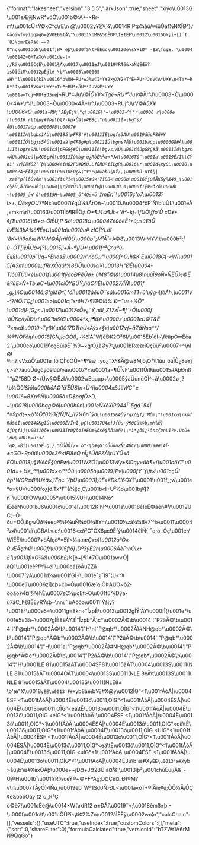 {"format":"lakesheet","version":"3.5.5","larkJson":true,"sheet":"xíýo\u0013G\u001eÆÿjNwR^vöÕ\u001b©:A+-×Rr-m\t\u001cÛ±ÝØkÇ^ç\rE\n @\u0002y¥@{¼\u0014R Ptp¼åü/wíüÔáf½NXÏØ¹`}/©äoiwfvýìggæg6=}V0ÉÐ&tÄ\"\u0011\bMB&5ÐÊÐF\f±IÈF\u0012\u0015OY¡í¬[)´I´8J\bmrEëRáû =«?Ò^nç\u001dôN\u001f)Wº èþ\u000fS\tFËÉûc\u0012Ðé%sY+ìØ* -$æ\fùý±.·\u0004\u0014Z¤0MTæXó\u001dë-[¤¿/Rä\u0016C¢E\u0001¾Á\u0017\u0011±J\u0019©RÆê&>áÑ¢ÉÆö?ìsÕîéìM\u0012µÊjl#-\b°\u0005\u0006S ±H\"l\u0001{kÌ\u0016°b%öH¬RU*±J%V©Ì*Y¥2×yX¥2«TfÊ¬RU*³JeV©Â*UX¥\n«Ta*¬RUª°J\u0015V©Â*UX¥*«Teª¬RUªrãUª²JUV©Ê*UY¥\u001a«Tcj¬RUª±J5nê`j¬RUª±JuV©Î*ÕY¥:«Tgê¬RUª³JuV©Î*\r°J\u0003¬Ò\u0000«4À*\r°J\u0003¬Ò\u0000«4À*\r°J\u0003¬RUj°J\rV©Á*5X¥\u0006«Ô`\u001a¬RUj°JÈyÈj%\"ç\u0016\"«\u0003¬^\"r\u0006 r\u000e r\u0016 r\t§py#fÞµ\b§7-ÞµxÛâ|pÆE8ç\"u\u0011Î»\bg^s/ÂÙ\u0017áüp\u0006F8\u0007#\u0011ÎÃ\bgbs1ÂÙ\u0018á|pFF8'#\u0011ÎË\bgfs3ÂÙ\u0019áüpF8G#¥\u0011ÎÓ\bgjs5ÂÙ\u001aá|pÆF8g#µ\u0011ÎÛ\bgns7ÂÙ\u001báüp\u0006G8#Å\u0011Îã\bgrs9ÂÙ\u001cá|pFG8§#Õ\u0011Îë\bgvs;ÂÙ\u001dáüpG8Ç#å\u0011Îó\bgzs=ÂÙ\u001eá|pÆG8ç#õ\u0011Îû\bg~q¿RòÊ%½æ×ªJA\u0016T$¨\u001a\u0019Ë/Ì\\CÝoì'¬H¶£ãf82(´þ\u0004(iMB2FÚ#D¶Ü.LfûñOºiÌLgR\u0016\r\u001d¾xyúL\u0010\u000eZA÷ËÅí¿h\u001b\u0018ÉÖç&¡^¥°ºQøwabÜ¾8f/,\u000bÛ·µÝÂ¾|·xaÝ²þ(lßÓvõæ¹\u001fì±7ï«\u0015æú×'7ïüB«\u000b\u0016ÝjµêÅKßý¾Æ49_\u001c½àÜ¸äÌßw«ußí\u0004|\rÿmVÜ3ñ\u001fHþ\u0003Ù ø\u000fTÿæ?ð?ñ\u000b ~\u0005_äW ù\u0015H~\u0005_ô^ÁÖs«ö I`m£r¦¯\u0016ç'_o7;\u0013?l>_+.,Úë×ýOU*7ºN«í\u0007ì¥qÚ¼âÁrOñ¬\u0010J\u0004³ôP'Ñ\bíuÙL\u001eÅ,+mkm\rÍ\u00163\u0011Ìô¶RÉÖ¡\\_.Ò*¶J¢¤¶¦Íh«\"ë²¬kj+\fUÒ\ffo¹Ù cD¥+¢f1\u0018\t6+a-ÔlÈÚ,P·&ö\u0018¤\u0004ZèùôëÊ{+ùµsù¥öÛüÆ¼3þÄ¾õ¶Ë»¤\u001a\u0010u# zÍG|ÝLöî´8K×ìñßoßæWV:M©Å[rñÌOÚ\u000b¯;M¹Å¹=_A©8\u0013W:M¥V:ë\u000b³:_|ù¬ÓT[ìëÅÙâ«[?\u0015¦i+­Å~¶j/Ü±\u001f^²Ç^uºû-Éij§\u0019p¯_Í/_q~ºËtlos§\u0002n\"nöÒµ\"\u000fnÖ)h&K·È\u0018G[-«Wí\u0015[A3m\u000eµfRrXÕâá!%8ÐÛ\u001cl¥\u0013H\"ØÊ\u0004­T¦õûTÜü«ê\u001f\u001fýãðÐPêÛø± ùMß²©\\&\u0014ù8\nuùÏ9ðÑ»ÑËÛ½©Ë&ºúÉ»Ñ+Tb.øC+\u001ciÔYBÚÝ,ñãC{iÉ\u00027/ÍÑ\u001f_g¿\\ñO\u0014å¡S¹gMÐ^î,^óÏ\u0012åêüÒ¨sã\u0016mT1÷û'úÿg·ï\fëÁh,\u0011V-³?NÖìTÇ¿\u001e>\u001c;1xrðH´/-¶ïØ©ìå%:Ð=\"u÷÷½Ö°\u001d]Þ]G¿<J\u0017\u0017«Õ»¿¯Ý,nül_Z}7zÎ~¶f¯-Ó\u000f´óÛKç/iyÎïÐizí\u001bë¥£\u0004ºx;}¶ü¥\u0000z\u0001e¤©T&Ê´²×n«á\u0019~TyßK\u0017DTtáÚ«Âýs÷§é\u0017vf~åZáÑso**/¾®NÒFôíµ\u0018]GÑ;¦cOÕß_,¬¼ðîÁ¯W)éÐK2Ô²6I/\u0015Êb¹ôÌ~\fëäpOwÈèa2 \u000eö\u0019¹cg8ûiøË¯¾9~×g:Ö¿ãØy7:¿\u001bRææíQçùùº\u0007÷^\nlØ!®ìn?¡vVxúÖ\u001e_lö¦ÇÍ'öÓÙ*^¶ºêw¯:yo¿¨Xº&Ä@w8Mjö¡O³\t1ûu_ôûÏÛ¿8øYjç>äº7ãuùÙügôÿöëîúû/»a\u0007º«\u0001a=¶ÚÏvF\u001fÙï9ã\u0015#AþÐnß¨°µZ°5ßD Ø×/Úw§©Ëzk\u0002wEquµp÷\u0005ýàÜunüÓÏ^÷ã\u0002ø j?\b½Ö0*l&ïó\u000bôAØ³ã´ËÛS\n+Ü^i\u0004x£úëWG¨±\u0016=ßXp®Ñ\u0005à=D$oafÖ>D,-~\u0018\u000bqg©ó\u000bûn\u001eÑ¥ô¥ÍP044Í¨5gá¨54|ª=9pd(¬~ò¹õÕ³0½3{fÑ]N_(lý¾6n¯ÿ`OL\u0015&ÆÛÿ²gxð¼f¿¯MÔm\"\u001cù\rk&fRá&tÌ\u0014&KgÎÛ\u0000Ë/ÏnÎ¸pÇ\u0017Ü§æ)J{üu~ý¶0Cä%©b,mM¾ë}ðjÔçfìj\u0011ðõ±\u0013ÍÞØÿô4ï9ÉÕæ¼òsê§ññìòñ/\\*ì*¿ô$¿²ânc{ænLÌ?v.ÙcÔ±\nw\u0016=u?<Z´gÞ¸»ßî\u0015Ê.Q¸}.5ÜÚÒÓÍ/= ò^²\b#¾G'óÛüûnZÑL4ÙCr\u00039##iÆ`í-±cGO~9püû\u000e3®<lFï8ëQ.­nÎ¿ªÛöFZÃ\rÙÝÛ«âÉÒ\u0018µ§WéâË§ùåEw\u0011WZÓ1\u0013Wy±&î0qy×ûà¶×ï\u001böYíî\u001d=÷¸¼é_º°\u001d×«lº°Õû:\u0005b\u0019}Pv\u000fY¨f\ft×\u001cçÚ!ãp°WÓR±ØßUéä×;ïÊo±¨{þÙ\u0003];ùÈ»ëÐk£î6Ó¥¹*ï\u0001\u001f_;w\u001eºo×ÿU«\u000fo¿jö.Tx°F¯å¾j¦ç¸Ç\u001b«I÷U³½þ\u001b­¡¥[?ñ¯\u000fÔW\u0005º\u0015½UH\u0014Nõ^ ìÉèéN\u001bJ6\u001c\u001eÎ\u0012KÏhÍ^\u001a\u0018êÏêÊ©ãêñ#¹/\u0012ÙC;÷Ò-ðu=ÐÕ¸£gwÛð¾èèp®½Þ¼uÑ¾õÖ¾8Ym\u0010½zã¼¼B«7'^î»\u0011\u0004³z4\u001aï\tGBÁLv.c:\u0016<xð³C\"ÕX6µc9Êfý\u0014êîÑ{'¯q;ö.·Óç\u001e;/WíËË/ì\u0007+öÂfçòº=5ïî<½a_uæÇ«o)\u0012oªÖ«­R·ÆÅçthØ\u000f/\u0015f¦ö}\\Dº3ýÉ2h\u0006ÄèP:hÔìx±£¹\u0013fì»O¾é\u000b£¦¾_[ð~[ªî1±7Ò\u001aw<Ô|ãQ1\u001eèºfªfï÷ëÍî\u000eá{öÃuZZå\u0007[ýA\u001d¼a\u001fGÍ÷\u001e¯¿¯Ï9¯¦U«^¥\u000e¡ï\u0006zí]qþ÷çò«Ô\u0016æ½·ÕÞAUO~õ2­ööáö}vÏ¤'§ªéhÊ\u0007sC½µoEf>O\u001fú²ýDÿa-ù7åC_Þ{8ÊEýRÝsþ~\nn\\'¨ùAôõo\u0011'Ýájÿ?\u0018³\u000e5÷\u0011g=8kn÷\"ÎzpÊ\u0013\u0012gÍÝ'ÄY\u000fÎ{\u001e³\u001e5#3â¬\u0007gÍÈ8ëÁY3Ì\"Îzpb*Ä)c*\u0002Å©\b\u0014'¦\"P2âÄ©\b\u0014'¦\"P@qb*\u0002Å©\b\u0014'¦\"H\n¦\"P@qb*\u0002Å)#NH@qb*\u0002Å©\b\u0014'¦\"P@qb*Ä©b*\u0002Å©\b\u0014'¦\"P2âÄ©\b\u0014'¦\"P@qb*\u0002Å©\b\u0014'¦\"H\u001a¦\"P@qb*\u0002Å)#NH@qb*\u0002Å©\b\u0014'¦\"P@qb*Ä©c*\u0002Å©\b\u0014'¦\"P2âÄ©\b\u0014'¦\"P@qb*\u0002Å©\b\u0014'¦\"H\u0001LE 81\u0015âÄT\u0004SF81\u0015âÄT\u0004\u0013S\u0011(NLE 81\u0015âÄT\u0004ÓÀT\u0004\u0013S\u0011(NLE 8eÄ\t\u0013S\u0011(NLE 81\u0015âÄT\u0004\u0013S\u0011(NLE8±\b'æ\"X\u0018`yÊÈ\u0013'F#X`yb8åé\b'Æ#X@y\u0012ÌG°<1\u001fÁòÄ|\u0004ËSF <1\u001fÁòÄ|\u0004Ë\u0013ó\u0011,OÌG°<1\u001fÁòÄ|\u0004ÊSÂ|\u0004Ë\u0013ó\u0011,OÌG°<eä\tÊ\u0013ó\u0011,OÌG°<1\u001fÁòÄ|\u0004Ë\u0013ó\u0011,OÌG <eÌG°<1\u001fÁòÄ|\u0004ËSF <1\u001fÁòÄ|\u0004Ë\u0013ó\u0011,OÌG°<1\u001fÁòÄ|\u0004ÊSÁ|\u0004Ë\u0013ó\u0011,OÌG°<eä\tÊ\u0013ó\u0011,OÌG°<1\u001fÁòÄ|\u0004Ë\u0013ó\u0011,OÌG <UÌG°<1\u001fÁòÄ|\u0004ËSF <1\u001fÁòÄ|\u0004Ë\u0013ó\u0011,OÌG°<1\u001fÁòÄ|\u0004ÊSÃ|\u0004Ë\u0013ó\u0011,OÌG°<eä\tÊ\u0013ó\u0011,OÌG°<1\u001fÁòÄ|\u0004Ë\u0013ó\u0011,OÌG <uÌG°<1\u001fÁòÄ|\u0004ËSF <1\u001fÁòÄ|\u0004Ë\u0013ó\u0011,OÌG°<1\u001fÁòÄ|\u0004Ê3ù\b'æ#X`yÊÈ\u0013'æ#X`yb>åù\b'æ#XàxÒÃþ\u000e+¬¡D¤+J¤2BÛiá¤¹&!\u0013íþ³\u001chúÈûï/Â&¯­Ûj®H\u001b¹\u001frR%ueÝ®~©+FºÂg;D¤Çê¤_Ð)®M?v\n\u0007TÃýÓ)4Ñú¸\u0019ép¯Wª1Sd0Ñ)ÐL<\u001a«óT+®ïÄîe¥u;ÒÕ½Å¡ÛÇ¢è&ôóöOâýl(2´c¸,R²Çò©è7!\u001dÈë@\u0014×W(\rdRf2 ø±ÐÃí\u0019¨«;\u0018êmß±þ¡-\u000f\u001c\t\u001cÕÛºí¬¡ti¢2%Zn\u0012áÌÈÈÿ\u0002wn¦n","calcChain":[],"vessels":{},"useUTC":true,"useIndex":true,"customColors":[],"meta":{"sort":0,"shareFilter":0},"formulaCalclated":true,"versionId":"bTZWt1A6rMN9QqGo"}